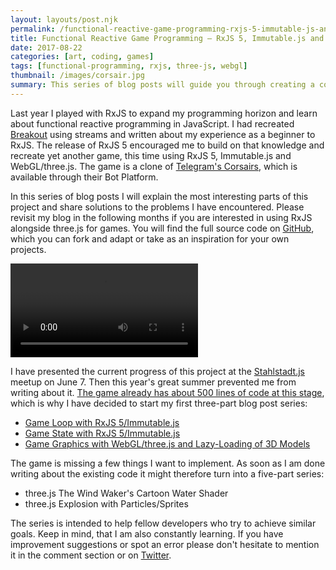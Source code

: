 ```yaml
---
layout: layouts/post.njk
permalink: /functional-reactive-game-programming-rxjs-5-immutable-js-and-three-js/index.html
title: Functional Reactive Game Programming – RxJS 5, Immutable.js and three.js
date: 2017-08-22
categories: [art, coding, games]
tags: [functional-programming, rxjs, three-js, webgl]
thumbnail: /images/corsair.jpg
summary: This series of blog posts will guide you through creating a computer game using RxJS 5, Immutable.js and WebGL/three.js, following the functional reactive programming paradigm in JavaScript. You can find the full source code on GitHub, which you can fork and adapt for your own projects.
---
```


Last year I played with RxJS to expand my programming horizon and learn about functional reactive programming in JavaScript. I had recreated [Breakout] using streams and written about my experience as a beginner to RxJS. The release of RxJS 5 encouraged me to build on that knowledge and recreate yet another game, this time using RxJS 5, Immutable.js and WebGL/three.js. The game is a clone of [Telegram's Corsairs][Telegram], which is available through their Bot Platform.

In this series of blog posts I will explain the most interesting parts of this project and share solutions to the problems I have encountered. Please revisit my blog in the following months if you are interested in using RxJS alongside three.js for games. You will find the full source code on [GitHub][Corsair], which you can fork and adapt or take as an inspiration for your own projects.

<video style="margin-left: auto; margin-right: auto;" controls preload="auto" loop>
    <source src="/images/corsair.mp4" type="video/mp4">
</video>

I have presented the current progress of this project at the [Stahlstadt.js] meetup on June 7. Then this year's great summer prevented me from writing about it. [The game already has about 500 lines of code at this stage][Corsair], which is why I have decided to start my first three-part blog post series:

 * [Game Loop with RxJS 5/Immutable.js](/game-loop-with-rxjs-5-immutable-js)
 * [Game State with RxJS 5/Immutable.js](/game-state-with-rxjs-5-immutable-js)
 * [Game Graphics with WebGL/three.js and Lazy-Loading of 3D Models](/game-graphics-with-webgl-three-js-and-lazy-loading-of-3d-models)

The game is missing a few things I want to implement. As soon as I am done writing about the existing code it might therefore turn into a five-part series:

* three.js The Wind Waker's Cartoon Water Shader
* three.js Explosion with Particles/Sprites

The series is intended to help fellow developers who try to achieve similar goals. Keep in mind, that I am also constantly learning. If you have improvement suggestions or spot an error please don't hesitate to mention it in the comment section or on [Twitter].

[Breakout]: https://manu.ninja/functional-reactive-game-programming-rxjs-breakout
[Telegram]: https://telegram.org/blog/games
[Corsair]: https://github.com/Lorti/corsair
[Stahlstadt.js]: https://www.meetup.com/de-DE/stahlstadt-js/
[Twitter]: https://twitter.com/manuelwieser
